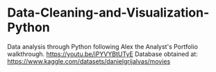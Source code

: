 # Data-Cleaning-and-Visualization-Python
Data analysis through Python following Alex the Analyst's Portfolio walkthrough. https://youtu.be/iPYVYBtUTyE
Database obtained at: https://www.kaggle.com/datasets/danielgrijalvas/movies
